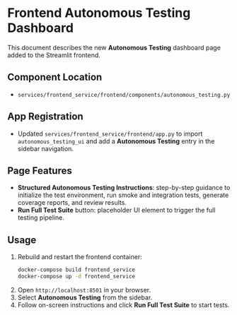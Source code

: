 # Frontend Autonomous Testing Dashboard

This document describes the new **Autonomous Testing** dashboard page added to the Streamlit frontend.

## Component Location

- `services/frontend_service/frontend/components/autonomous_testing.py`

## App Registration

- Updated `services/frontend_service/frontend/app.py` to import `autonomous_testing_ui` and add
  a **Autonomous Testing** entry in the sidebar navigation.

## Page Features

- **Structured Autonomous Testing Instructions**: step-by-step guidance to initialize the test
  environment, run smoke and integration tests, generate coverage reports, and review results.
- **Run Full Test Suite** button: placeholder UI element to trigger the full testing pipeline.

## Usage

1. Rebuild and restart the frontend container:
   ```bash
   docker-compose build frontend_service
   docker-compose up -d frontend_service
   ```
2. Open `http://localhost:8501` in your browser.
3. Select **Autonomous Testing** from the sidebar.
4. Follow on-screen instructions and click **Run Full Test Suite** to start tests.